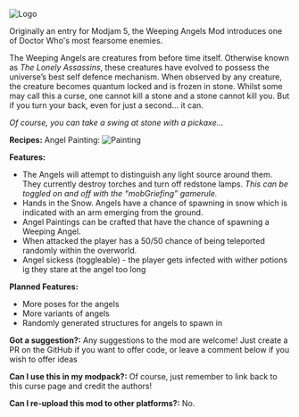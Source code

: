 ![Logo](https://imgur.com/SCzHRbP.png)

Originally an entry for Modjam 5, the Weeping Angels Mod introduces one of Doctor Who's most fearsome enemies.

The Weeping Angels are creatures from before time itself. Otherwise known as _The Lonely Assassins_, these creatures have evolved to possess the universe’s best self defence mechanism. When observed by any creature, the creature becomes quantum locked and is frozen in stone. Whilst some may call this a curse, one cannot kill a stone and a stone cannot kill you. But if you turn your back, even for just a second… it can.

_Of course, you can take a swing at stone with a pickaxe…_

**Recipes:**
Angel Painting:
![Painting](https://imgur.com/xWUpRXl.png)


**Features:**

-   The Angels will attempt to distinguish any light source around them. They currently destroy torches and turn off redstone lamps. _This can be toggled on and off with the “mobGriefing” gamerule._
-   Hands in the Snow. Angels have a chance of spawning in snow which is indicated with an arm emerging from the ground.
-   Angel Paintings can be crafted that have the chance of spawning a Weeping Angel.
-   When attacked the player has a 50/50 chance of being teleported randomly within the overworld.
-   Angel sickess (toggleable) - the player gets infected with wither potions ig they stare at the angel too long

**Planned Features:**

-   More poses for the angels
-   More variants of angels
-   Randomly generated structures for angels to spawn in

**Got a suggestion?:**
Any suggestions to the mod are welcome! Just create a PR on the GitHub if you want to offer code, or leave a comment below if you wish to offer ideas

**Can I use this in my modpack?:**
Of course, just remember to link back to this curse page and credit the authors!

**Can I re-upload this mod to other platforms?:**
No.
